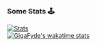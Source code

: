 ### Some Stats 🕹️
[![Stats](https://github-readme-stats.vercel.app/api/top-langs/?username=gigafyde&layout=compact&langs_count=8&theme=tokyonight)](https://github.com/GigaFyde)  
[![GigaFyde's wakatime stats](https://github-readme-stats.vercel.app/api/wakatime?username=gigafyde&layout=compact&theme=tokyonight)](https://github.com/GigaFyde)

